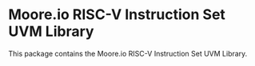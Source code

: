 # Moore.io RISC-V Instruction Set UVM Library
This package contains the Moore.io RISC-V Instruction Set UVM Library.
